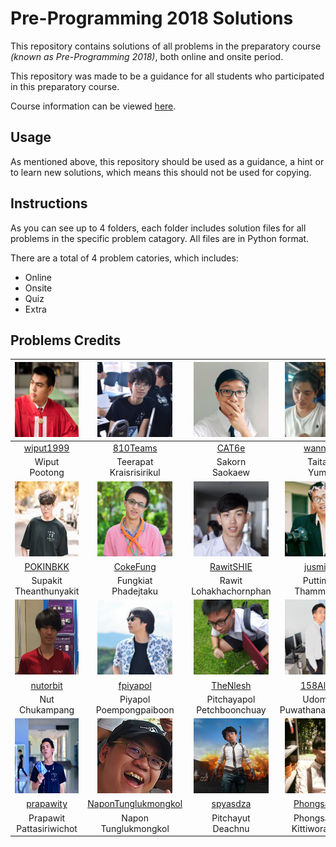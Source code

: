 # Pre-Programming 2018 Solutions
This repository contains solutions of all problems in the preparatory course *(known as Pre-Programming 2018)*, both online and onsite period.

This repository was made to be a guidance for all students who participated in this preparatory course.

Course information can be viewed [here](https://github.com/itforge-eros/PreProgramming2018-Docs).

## Usage
As mentioned above, this repository should be used as a guidance, a hint or to learn new solutions, which means this should not be used for copying.

## Instructions
As you can see up to 4 folders, each folder includes solution files for all problems in the specific problem catagory. All files are in Python format.

There are a total of 4 problem catories, which includes:

- Online
- Onsite
- Quiz
- Extra

## Problems Credits
|<img src="resources/img/wiput1999.jpg" width="120px" height="120px">|<img src="resources/img/810teams.jpg" width="120px" height="120px">|<img src="resources/img/cat6e.jpeg" width="120px" height="120px">|<img src="resources/img/wannovo.jpg" width="120px" height="120px">|
|:---:|:---:|:---:|:---:|
|[wiput1999](https://github.com/wiput1999)|[810Teams](https://github.com/810Teams)|[CAT6e](https://github.com/CAT6e)|[wannovo](https://github.com/wannowo)|
|Wiput<br>Pootong|Teerapat<br>Kraisrisirikul|Sakorn<br>Saokaew|Taitana<br>Yumee|
|<img src="resources/img/pokinbkk.jpg" width="120px" height="120px">|<img src="resources/img/cokefung.jpg" width="120px" height="120px">|<img src="resources/img/rawitshie.jpg" width="120px" height="120px">|<img src="resources/img/jusmistic.jpg" width="120px" height="120px">|
|[POKINBKK](https://github.com/POKINBKK)|[CokeFung](https://github.com/CokeFung/)|[RawitSHIE](https://github.com/RawitSHIE)|[jusmistic](https://github.com/jusmistic)|
|Supakit<br>Theanthunyakit|Fungkiat<br>Phadejtaku|Rawit<br>Lohakhachornphan|Puttimate<br>Thammasang|
|<img src="resources/img/nutorbit.jpg" width="120px" height="120px">|<img src="resources/img/fpiyapol.jpg" width="120px" height="120px">|<img src="resources/img/thenlesh.jpg" width="120px" height="120px">|<img src="resources/img/158alfetta.jpg" width="120px" height="120px">|
|[nutorbit](https://github.com/nutorbit)|[fpiyapol](https://github.com/fpiyapol)|[TheNlesh](https://github.com/TheNlesh)|[158Alfetta](https://github.com/158Alfetta)|
|Nut<br>Chukampang|Piyapol<br>Poempongpaiboon|Pitchayapol<br>Petchboonchuay|Udomeak<br>Puwathanachaipisan|
|<img src="resources/img/prapawity.jpg" width="120px" height="120px">|<img src="resources/img/napontunglukmongkol.jpg" width="120px" height="120px">|<img src="resources/img/spyasdza.jpg" width="120px" height="120px">|<img src="resources/img/phongsathron.jpg" width="120px" height="120px">|
|[prapawity](https://github.com/prapawity)|[NaponTunglukmongkol](https://github.com/NaponTunglukmongkol)|[spyasdza](https://github.com/spyasdza)|[Phongsathron](https://github.com/Phongsathron)|
|Prapawit<br>Pattasiriwichot|Napon<br>Tunglukmongkol|Pitchayut<br>Deachnu|Phongsathron<br>Kittiworapanya|
